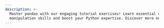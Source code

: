 ```yaml
---
description: >-
  Master pandas with our engaging tutorial exercises! Learn essential data
  manipulation skills and boost your Python expertise. Discover more now!
---
```

